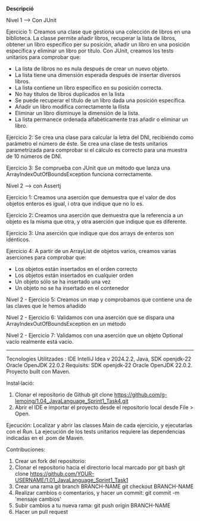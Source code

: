 <b>Descripció</b>

Nivel 1 --> Con JUnit

Ejercicio 1:
Creamos una clase que gestiona una colección de libros en una biblioteca. La classe permite añadir libros, recuperar la lista de libros, obtener un libro específico per su posición, añadir un libro en una posición específica y eliminar un libro por título.
Con JUnit, creamos los tests unitarios para comprobar que:
- La lista de libros no es nula después de crear un nuevo objeto.
- La lista tiene una dimensión esperada después de insertar diversos libros.
- La lista contiene un libro específico en su posición correcta.
- No hay títulos de libros duplicados en la lista
- Se puede recuperar el título de un libro dada una posición específica.
- Añadir un libro modifica correctamente la llista
- Eliminar un libro disminuye la dimensión de la lista.
- La lista permanece ordenada alfabèticamente tras añadir o eliminar un libro.

Ejercicio 2:
Se crea una clase para calcular la letra del DNI, recibiendo como parámetro el número de éste.
Se crea una clase de tests unitarios parametrizada para comprobar si el cálculo es correcto para una muestra de 10 números de DNI.

Ejercicio 3:
Se comprueba con JUnit que un método que lanza una ArrayIndexOutOfBoundsException funciona correctamente.

Nivel 2 --> con Assertj

Ejercicio 1:
Creamos una aserción que demuestra que el valor de dos objetos enteros es igual, i otra que indique que no lo es.

Ejercicio 2:
Creamos una aserción que demuestra que la referencia a un objeto es la misma que otra, y otra aserción que indique que es diferente.

Ejercicio 3:
Una aserción que indique que dos arrays de enteros son idénticos.

Ejercicio 4:
A partir de un ArrayList de objetos varios, creamos varias aserciones para comprobar que:
- Los objetos están insertados en el orden correcto
- Los objetos están insertados en cualquier orden
- Un objeto sólo se ha insertado una vez
- Un objeto no se ha insertado en el contenedor

Nivel 2 - Ejercicio 5:
Creamos un map y comprobamos que contiene una de las claves que le hemos añadido

Nivel 2 - Ejercicio 6:
Validamos con una aserción que se dispara una ArrayIndexOutOfBoundsException en un método

Nivel 2 - Ejercicio 7:
Validamos con una aserción que un objeto Optional vacío realmente está vacío.

---------------------------------  
Tecnologies Utilitzades : IDE IntelliJ Idea v 2024.2.2, Java, SDK openjdk-22 Oracle OpenJDK 22.0.2
Requisits: SDK openjdk-22 Oracle OpenJDK 22.0.2. Proyecto built con Maven.

Instal·lació: 
1. Clonar el repositorio de Github
git clone https://github.com/g-lemoing/1.04_JavaLanguage_Sprint1_Task4.git
2. Abrir el IDE e importar el proyecto desde el repositorio local desde File > Open.

Ejecución:
Localizar y abrir las classes Main de cada ejercicio, y ejecutarlas con el Run.
La ejecución de los tests unitarios requiere las dependencias indicadas en el .pom de Maven.

Contribuciones:
1. Crear un fork del repositorio: 
2. Clonar el repositorio hacia el directorio local marcado por git bash
 git clone https://github.com/YOUR-USERNAME/1.01_JavaLanguage_Sprint1_Task1
3. Crear una rama
git branch BRANCH-NAME
git checkout BRANCH-NAME
4. Realizar cambios o comentarios, y hacer un commit: git commit -m 'mensaje cambios'
5. Subir cambios a tu nueva rama: git push origin BRANCH-NAME
6. Hacer un pull request
